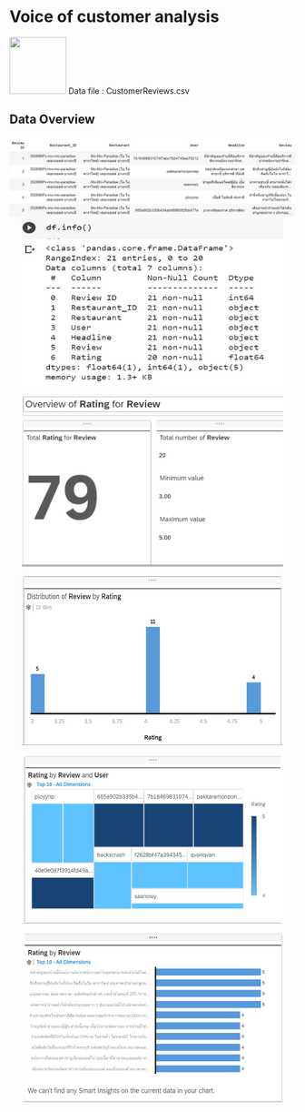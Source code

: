 <h1>Voice of customer analysis</h1>

<p align="left">
<img src="https://cdn.iconscout.com/icon/free/png-512/microsoft-excel-2-569282.png"
     width="100" height="100" >
Data file : CustomerReviews.csv
</p>

<h2>Data Overview</h2>
<p align="center">
<img align="left" src="https://github.com/PaoLastHope/BADS7105/blob/80d88a767b704e97dc27f3a91f350d96a3d3aa71/HOMEWORK%2011/images/1.PNG">
</p>
 
<br />
<p align="center">
<img align="center" src="https://github.com/PaoLastHope/BADS7105/blob/80d88a767b704e97dc27f3a91f350d96a3d3aa71/HOMEWORK%2011/images/2.PNG"
     width="460" height="300" >
</p>

<p align="center">
<img align="center" src="https://github.com/PaoLastHope/BADS7105/blob/80d88a767b704e97dc27f3a91f350d96a3d3aa71/HOMEWORK%2011/images/3.PNG"
     width="460" height="300" >
</p>

<p align="center">
<img align="center" src="https://github.com/PaoLastHope/BADS7105/blob/80d88a767b704e97dc27f3a91f350d96a3d3aa71/HOMEWORK%2011/images/4.PNG"
     width="460" height="300" >
</p>

<p align="center">
<img align="center" src="https://github.com/PaoLastHope/BADS7105/blob/80d88a767b704e97dc27f3a91f350d96a3d3aa71/HOMEWORK%2011/images/5.PNG"
     width="460" height="300" >
</p>

<p align="center">
<img align="center" src="https://github.com/PaoLastHope/BADS7105/blob/80d88a767b704e97dc27f3a91f350d96a3d3aa71/HOMEWORK%2011/images/6.PNG"
     width="460" height="300" >
</p>
<br />
